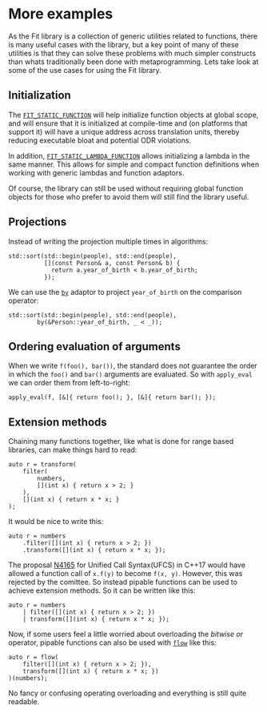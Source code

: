 More examples
=============

As the Fit library is a collection of generic utilities
related to functions, there is many useful cases with the library, but a key
point of many of these utilities is that they can solve these problems with
much simpler constructs than whats traditionally been done with
metaprogramming. Lets take look at some of the use cases for using the Fit library.

Initialization
--------------

The [`FIT_STATIC_FUNCTION`](/include/fit/function) will help initialize function objects at
global scope, and will ensure that it is initialized at compile-time and (on
platforms that support it) will have a unique address across translation
units, thereby reducing executable bloat and potential ODR violations.

In addition, [`FIT_STATIC_LAMBDA_FUNCTION`](/include/fit/lambda) allows initializing a lambda
in the same manner. This allows for simple and compact function definitions
when working with generic lambdas and function adaptors.

Of course, the library can still be used without requiring global function
objects for those who prefer to avoid them will still find the library useful.


Projections
-----------

Instead of writing the projection multiple times in algorithms:

    std::sort(std::begin(people), std::end(people),
              [](const Person& a, const Person& b) {
                return a.year_of_birth < b.year_of_birth;
              });

We can use the [`by`](/include/fit/by) adaptor to project `year_of_birth` on the comparison
operator:

    std::sort(std::begin(people), std::end(people),
            by(&Person::year_of_birth, _ < _));

Ordering evaluation of arguments
--------------------------------

When we write `f(foo(), bar())`, the standard does not guarantee the order in
which the `foo()` and `bar()` arguments are evaluated. So with `apply_eval` we
can order them from left-to-right:

    apply_eval(f, [&]{ return foo(); }, [&]{ return bar(); });

Extension methods
-----------------

Chaining many functions together, like what is done for range based libraries,
can make things hard to read:

    auto r = transform(
        filter(
            numbers,
            [](int x) { return x > 2; }
        ),
        [](int x) { return x * x; }
    );

It would be nice to write this:

    auto r = numbers
        .filter([](int x) { return x > 2; })
        .transform([](int x) { return x * x; });

The proposal [N4165](http://www.open-std.org/jtc1/sc22/wg21/docs/papers/2014/n4165.pdf) 
for Unified Call Syntax(UFCS) in C++17 would have allowed a function call of `x.f(y)` to become
`f(x, y)`. However, this was rejected by the comittee. So instead pipable functions can be
used to achieve extension methods. So it can be written like this:

    auto r = numbers
        | filter([](int x) { return x > 2; })
        | transform([](int x) { return x * x; });

Now, if some users feel a little worried about overloading the _bitwise or_
operator, pipable functions can also be used with [`flow`](/include/fit/flow) like this:

    auto r = flow(
        filter([](int x) { return x > 2; }),
        transform([](int x) { return x * x; })
    )(numbers);

No fancy or confusing operating overloading and everything is still quite
readable.

